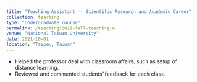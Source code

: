 ```yaml
---
title: "Teaching Assistant -- Scientific Research and Academic Career"
collection: teaching
type: "Undergraduate course"
permalink: /teaching/2021-fall-teaching-4
venue: "National Taiwan University"
date: 2021-10-01
location: "Taipei, Taiwan"
---
```


- Helped the professor deal with classroom affairs, such as setup of distance learning.  
- Reviewed and commented students’ feedback for each class.
